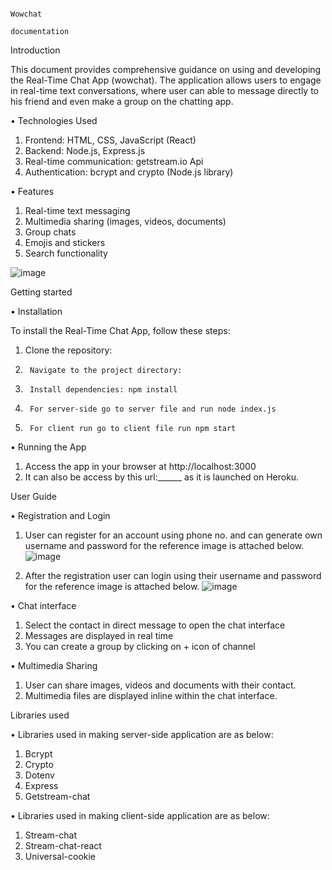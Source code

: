  
                                                                      Wowchat 
                                                                   documentation 



Introduction 

   This document provides comprehensive guidance on using and developing the Real-Time Chat App (wowchat).
   The application allows users to engage in real-time text conversations, where user can able to message directly to his friend and even make a group on the chatting app.

     
 •	Technologies Used
 1. Frontend: HTML, CSS, JavaScript (React)
 2. Backend: Node.js, Express.js
 3.	Real-time communication: getstream.io Api
 4.	Authentication: bcrypt and crypto (Node.js library)

• Features
1. Real-time text messaging
2. Multimedia sharing (images, videos, documents)
3. Group chats
4. Emojis and stickers
5. Search functionality

![image](https://github.com/ashwaniraj0813/Ashwani-Raj/assets/122291624/579ea6ef-5b21-468b-b3f6-d5b7d0cb9e29)

   

Getting started

• Installation

To install the Real-Time Chat App, follow these steps:
1.	Clone the repository:
2.		Navigate to the project directory:
3.		Install dependencies: npm install
4.		For server-side go to server file and run node index.js
5.		For client run go to client file run npm start


•	Running the App

1. Access the app in your browser at http://localhost:3000
2. It can also be access by this url:______ as it is launched on Heroku.




User Guide 

• Registration and Login

1.	User can register for an account using phone no. and can generate own username and password for the reference image is attached below.
   ![image](https://github.com/ashwaniraj0813/Ashwani-Raj/assets/122291624/bc8604da-94d4-4033-abd5-23585b2116a2)

2. After the registration user can login using their username and password for the reference image is attached below.
   ![image](https://github.com/ashwaniraj0813/Ashwani-Raj/assets/122291624/f05b20a1-21a3-4795-a09c-03d5426fb8bf)


• Chat interface
1.	Select the contact in direct message to open the chat interface
2.	Messages are displayed in real time
3. You can create a group by clicking on + icon of channel 


•	Multimedia Sharing
1. User can share images, videos and documents with their contact.
2. Multimedia files are displayed inline within the chat interface.

Libraries used

• Libraries used in making server-side application are as below:
1. Bcrypt
2. 	Crypto
3. 	Dotenv
4. 	Express
5. 	Getstream-chat

• Libraries used in making client-side application are as below:
1. Stream-chat
2. Stream-chat-react
3. Universal-cookie








